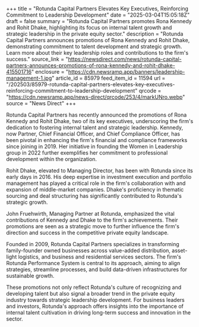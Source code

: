 +++
title = "Rotunda Capital Partners Elevates Key Executives, Reinforcing Commitment to Leadership Development"
date = "2025-03-04T15:05:18Z"
draft = false
summary = "Rotunda Capital Partners promotes Rona Kennedy and Rohit Dhake, highlighting its focus on internal talent growth and strategic leadership in the private equity sector."
description = "Rotunda Capital Partners announces promotions of Rona Kennedy and Rohit Dhake, demonstrating commitment to talent development and strategic growth. Learn more about their key leadership roles and contributions to the firm's success."
source_link = "https://newsdirect.com/news/rotunda-capital-partners-announces-promotions-of-rona-kennedy-and-rohit-dhake-415501716"
enclosure = "https://cdn.newsramp.app/banners/leadership-management-1.jpg"
article_id = 85979
feed_item_id = 11594
url = "/202503/85979-rotunda-capital-partners-elevates-key-executives-reinforcing-commitment-to-leadership-development"
qrcode = "https://cdn.newsramp.app/news-direct/qrcode/253/4/markUNro.webp"
source = "News Direct"
+++

<p>Rotunda Capital Partners has recently announced the promotions of Rona Kennedy and Rohit Dhake, two of its key executives, underscoring the firm's dedication to fostering internal talent and strategic leadership. Kennedy, now Partner, Chief Financial Officer, and Chief Compliance Officer, has been pivotal in enhancing the firm's financial and compliance frameworks since joining in 2019. Her initiative in founding the Women in Leadership group in 2022 further exemplifies her commitment to professional development within the organization.</p><p>Rohit Dhake, elevated to Managing Director, has been with Rotunda since its early days in 2016. His deep expertise in investment execution and portfolio management has played a critical role in the firm's collaboration with and expansion of middle-market companies. Dhake's proficiency in thematic sourcing and deal structuring has significantly contributed to Rotunda's strategic growth.</p><p>John Fruehwirth, Managing Partner at Rotunda, emphasized the vital contributions of Kennedy and Dhake to the firm's achievements. Their promotions are seen as a strategic move to further influence the firm's direction and success in the competitive private equity landscape.</p><p>Founded in 2009, Rotunda Capital Partners specializes in transforming family-founder owned businesses across value-added distribution, asset-light logistics, and business and residential services sectors. The firm's Rotunda Performance System is central to its approach, aiming to align strategies, streamline processes, and build data-driven infrastructures for sustainable growth.</p><p>These promotions not only reflect Rotunda's culture of recognizing and developing talent but also signal a broader trend in the private equity industry towards strategic leadership development. For business leaders and investors, Rotunda's approach offers insights into the importance of internal talent cultivation in driving long-term success and innovation in the sector.</p>